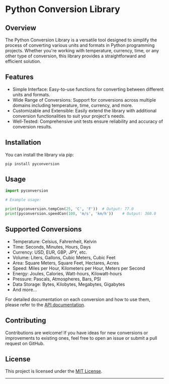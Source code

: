 # Python Conversion Library

## Overview
The Python Conversion Library is a versatile tool designed to simplify the process of converting various units and formats in Python programming projects. Whether you're working with temperature, currency, time, or any other type of conversion, this library provides a straightforward and efficient solution.

## Features
- Simple Interface: Easy-to-use functions for converting between different units and formats.
- Wide Range of Conversions: Support for conversions across multiple domains including temperature, time, currency, and more.
- Customizable and Extensible: Easily extend the library with additional conversion functionalities to suit your project's needs.
- Well-Tested: Comprehensive unit tests ensure reliability and accuracy of conversion results.

## Installation
You can install the library via pip:

```git
pip install pyconversion
```

## Usage

```python
import pyconversion

# Example usage:

print(pyconversion.tempCon(25, 'C', 'F'))  # Output: 77.0
print(pyconversion.speedCon(100, 'm/s', 'km/h'))    # Output: 360.0
```

## Supported Conversions
- Temperature: Celsius, Fahrenheit, Kelvin
- Time: Seconds, Minutes, Hours, Days
- Currency: USD, EUR, GBP, JPY, etc.
- Volume: Liters, Gallons, Cubic Meters, Cubic Feet
- Area: Square Meters, Square Feet, Hectares, Acres
- Speed: Miles per Hour, Kilometers per Hour, Meters per Second
- Energy: Joules, Calories, Watt-hours, Kilowatt-hours
- Pressure: Pascals, Atmospheres, Bars, PSI
- Data Storage: Bytes, Kilobytes, Megabytes, Gigabytes
- And more...

For detailed documentation on each conversion and how to use them, please refer to the [API documentation](link-to-your-documentation).

## Contributing
Contributions are welcome! If you have ideas for new conversions or improvements to existing ones, feel free to open an issue or submit a pull request on GitHub.

## License
This project is licensed under the [MIT License](LICENSE).

---
